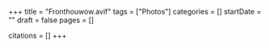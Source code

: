 +++
title = "Fronthouwow.avif"
tags = ["Photos"]
categories = []
startDate = ""
draft = false
pages = []

citations = []
+++
